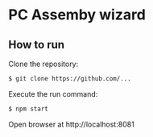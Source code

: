 # PC Assemby wizard



## How to run

Clone the repository:

```bash
$ git clone https://github.com/...
```

Execute the run command:

```bash
$ npm start
```


Open browser at http://localhost:8081